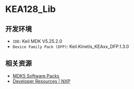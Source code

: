 # KEA128_Lib

## 开发环境

- `IDE`: Keil MDK V5.25.2.0
- `Device Family Pack (DFP)`: Keil.Kinetis_KEAxx_DFP.1.3.0



## 相关资源

- [MDK5 Software Packs](http://www.keil.com/dd2/Pack/#/eula-container)
- [Developer Resources | NXP](https://www.nxp.com/support/developer-resources:DEVELOPER_HOME)
